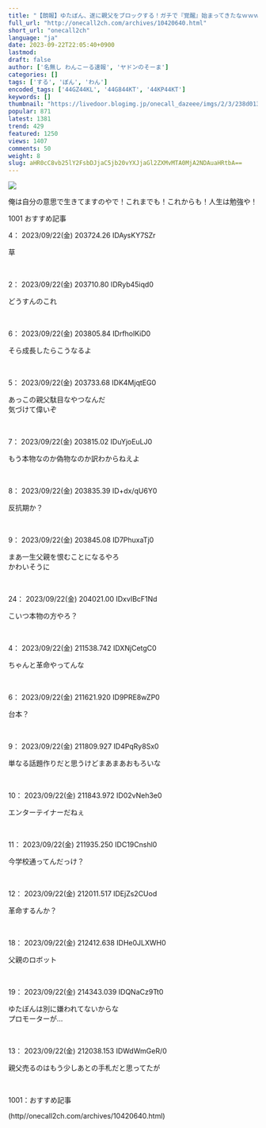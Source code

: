 ```yaml
---
title: "【朗報】ゆたぼん、遂に親父をブロックする！ガチで『覚醒』始まってきたなｗｗｗｗ "
full_url: "http://onecall2ch.com/archives/10420640.html"
short_url: "onecall2ch"
language: "ja"
date: 2023-09-22T22:05:40+0900
lastmod: 
draft: false
author: ['名無し わんこーる速報', 'ヤドンのそーま']
categories: []
tags: ['する', 'ぼん', 'わん']
encoded_tags: ['44GZ44KL', '44G844KT', '44KP44KT']
keywords: []
thumbnail: "https://livedoor.blogimg.jp/onecall_dazeee/imgs/2/3/238d0137-s.png"
popular: 871
latest: 1381
trend: 429
featured: 1250
views: 1407
comments: 50
weight: 8
slug: aHR0cC8vb25lY2FsbDJjaC5jb20vYXJjaGl2ZXMvMTA0MjA2NDAuaHRtbA==
---
```


![](https://livedoor.blogimg.jp/onecall_dazeee/imgs/2/3/238d0137-s.png)

<div><p>俺は自分の意思で生きてますのやで！これまでも！これからも！人生は勉強や！</p> <p class='name2'> 1001 おすすめ記事</p> <p class='name2'>4： 2023/09/22(金) 203724.26 IDAysKY7SZr</p><p class='onecall'> 草 <br></p><br> <p class='name2'>2： 2023/09/22(金) 203710.80 IDRyb45iqd0</p><p class='onecall'> どうすんのこれ <br></p><br> <p class='name2'>6： 2023/09/22(金) 203805.84 IDrfholKiD0</p><p class='onecall'> そら成長したらこうなるよ <br></p><br> <p class='name2'>5： 2023/09/22(金) 203733.68 IDK4MjqtEG0</p><p class='onecall'> あっこの親父駄目なやつなんだ <br> 気づけて偉いぞ <br></p><br> <p class='name2'>7： 2023/09/22(金) 203815.02 IDuYjoEuLJ0</p><p class='onecall'> もう本物なのか偽物なのか訳わからねえよ <br></p><br> <p class='name2'>8： 2023/09/22(金) 203835.39 ID+dx/qU6Y0</p><p class='onecall'> 反抗期か？ <br></p><br> <p class='name2'>9： 2023/09/22(金) 203845.08 ID7PhuxaTj0</p><p class='onecall'> まあ一生父親を恨むことになるやろ <br> かわいそうに <br></p><br> <p class='name2'>24： 2023/09/22(金) 204021.00 IDxvIBcF1Nd</p><p class='onecall'> こいつ本物の方やろ？ <br></p><br> <p class='name2'>4： 2023/09/22(金) 211538.742 IDXNjCetgC0</p><p class='onecall'> ちゃんと革命やってんな <br></p><br> <p class='name2'>6： 2023/09/22(金) 211621.920 ID9PRE8wZP0</p><p class='onecall'> 台本？ <br></p><br> <p class='name2'>9： 2023/09/22(金) 211809.927 ID4PqRy8Sx0</p><p class='onecall'> 単なる話題作りだと思うけどまあまあおもろいな <br></p><br> <p class='name2'>10： 2023/09/22(金) 211843.972 ID02vNeh3e0</p><p class='onecall'> エンターテイナーだねぇ <br></p><br> <p class='name2'>11： 2023/09/22(金) 211935.250 IDC19Cnshl0</p><p class='onecall'> 今学校通ってんだっけ？ <br></p><br> <p class='name2'>12： 2023/09/22(金) 212011.517 IDEjZs2CUod</p><p class='onecall'> 革命するんか？ <br></p><br> <p class='name2'>18： 2023/09/22(金) 212412.638 IDHe0JLXWH0</p><p class='onecall'> 父親のロボット <br></p><br> <p class='name2'>19： 2023/09/22(金) 214343.039 IDQNaCz9Tt0</p><p class='onecall'> ゆたぼんは別に嫌われてないからな <br> プロモーターが… <br></p><br> <p class='name2'>13： 2023/09/22(金) 212038.153 IDWdWmGeR/0</p><p class='onecall'> 親父売るのはもう少しあとの手札だと思ってたが <br></p><br> <p class='name2'>1001：おすすめ記事</p> </div>

(http//onecall2ch.com/archives/10420640.html)
